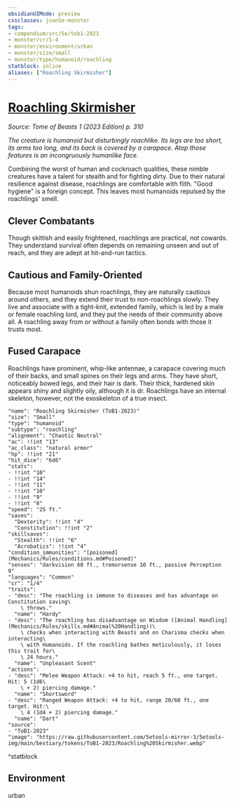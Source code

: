 ```yaml
---
obsidianUIMode: preview
cssclasses: json5e-monster
tags:
- compendium/src/5e/tob1-2023
- monster/cr/1-4
- monster/environment/urban
- monster/size/small
- monster/type/humanoid/roachling
statblock: inline
aliases: ["Roachling Skirmisher"]
---
```

# [Roachling Skirmisher](Mechanics\bestiary\humanoid/roachling-skirmisher-tob1-2023.md)
*Source: Tome of Beasts 1 (2023 Edition) p. 310*  

*The creature is humanoid but disturbingly roachlike. Its legs are too short, its arms too long, and its back is covered by a carapace. Atop those features is an incongruously humanlike face*.

Combining the worst of human and cockroach qualities, these nimble creatures have a talent for stealth and for fighting dirty. Due to their natural resilience against disease, roachlings are comfortable with filth. "Good hygiene" is a foreign concept. This leaves most humanoids repulsed by the roachlings' smell.

## Clever Combatants

Though skittish and easily frightened, roachlings are practical, not cowards. They understand survival often depends on remaining unseen and out of reach, and they are adept at hit-and-run tactics.

## Cautious and Family-Oriented

Because most humanoids shun roachlings, they are naturally cautious around others, and they extend their trust to non-roachlings slowly. They live and associate with a tight-knit, extended family, which is led by a male or female roachling lord, and they put the needs of their community above all. A roachling away from or without a family often bonds with those it trusts most.

## Fused Carapace

Roachlings have prominent, whip-like antennae, a carapace covering much of their backs, and small spines on their legs and arms. They have short, noticeably bowed legs, and their hair is dark. Their thick, hardened skin appears shiny and slightly oily, although it is dr. Roachlings have an internal skeleton, however, not the exoskeleton of a true insect.

```statblock
"name": "Roachling Skirmisher (ToB1-2023)"
"size": "Small"
"type": "humanoid"
"subtype": "roachling"
"alignment": "Chaotic Neutral"
"ac": !!int "13"
"ac_class": "natural armor"
"hp": !!int "21"
"hit_dice": "6d6"
"stats":
- !!int "10"
- !!int "14"
- !!int "11"
- !!int "10"
- !!int "9"
- !!int "8"
"speed": "25 ft."
"saves":
  "Dexterity": !!int "4"
  "Constitution": !!int "2"
"skillsaves":
  "Stealth": !!int "6"
  "Acrobatics": !!int "4"
"condition_immunities": "[poisoned](Mechanics/Rules/conditions.md#Poisoned)"
"senses": "darkvision 60 ft., tremorsense 10 ft., passive Perception 9"
"languages": "Common"
"cr": "1/4"
"traits":
- "desc": "The roachling is immune to diseases and has advantage on Constitution saving\
    \ throws."
  "name": "Hardy"
- "desc": "The roachling has disadvantage on Wisdom ([Animal Handling](Mechanics/Rules/skills.md#Animal%20Handling))\
    \ checks when interacting with Beasts and on Charisma checks when interacting\
    \ with Humanoids. If the roachling bathes meticulously, it loses this trait for\
    \ 24 hours."
  "name": "Unpleasant Scent"
"actions":
- "desc": "Melee Weapon Attack: +4 to hit, reach 5 ft., one target. Hit: 5 (1d6\
    \ + 2) piercing damage."
  "name": "Shortsword"
- "desc": "Ranged Weapon Attack: +4 to hit, range 20/60 ft., one target. Hit:\
    \ 4 (1d4 + 2) piercing damage."
  "name": "Dart"
"source":
- "ToB1-2023"
"image": "https://raw.githubusercontent.com/5etools-mirror-3/5etools-img/main/bestiary/tokens/ToB1-2023/Roachling%20Skirmisher.webp"
```
^statblock

## Environment

urban